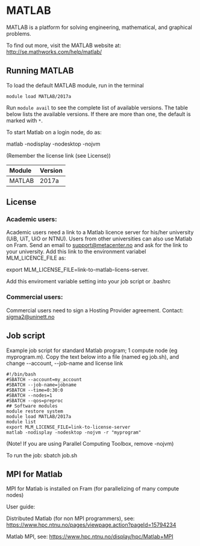 # MATLAB

MATLAB is a platform for solving engineering, mathematical, and graphical problems.

To find out more, visit the MATLAB website at: http://se.mathworks.com/help/matlab/

## Running MATLAB

To load the default MATLAB module, run in the terminal

    module load MATLAB/2017a

Run `module avail` to see the complete list of available versions. The table below lists the
available versions. If there are more than one, the default is marked with `*`.

To start Matlab on a login node, do as: 

matlab -nodisplay -nodesktop -nojvm

(Remember the license link (see License))

| Module     | Version     |
| :------------- | :------------- |
| MATLAB |2017a|

## License
### Academic users:
Academic users need a link to a Matlab licence server for his/her university (UiB, UiT, UiO or NTNU).
Users from other universities can also use Matlab on Fram.
Send an email to support@metacenter.no and ask for the link to your university.
Add this link to the environment variabel MLM_LICENCE_FILE as:

export MLM_LICENSE_FILE=link-to-matlab-licens-server.

Add this enviroment variable setting into your job script or .bashrc

### Commercial users:
Commercial users need to sign a Hosting Provider agreement. Contact: sigma2@uninett.no

## Job script
Example job script for standard Matlab program; 1 compute node (eg myprogram.m).
Copy the text below into a file (named eg job.sh), and change --account, --job-name and license link

```
#!/bin/bash
#SBATCH --account=my_account
#SBATCH --job-name=jobname
#SBATCH --time=0:30:0
#SBATCH --nodes=1
#SBATCH --qos=preproc
## Software modules
module restore system
module load MATLAB/2017a
module list
export MLM_LICENSE_FILE=link-to-license-server
matlab -nodisplay -nodesktop -nojvm -r "myprogram"

```
(Note! If you are using Parallel Computing Toolbox, remove -nojvm)

To run the job: sbatch job.sh

## MPI for Matlab
MPI for Matlab is installed on Fram (for parallelizing of many compute nodes)

User guide:

Distributed Matlab (for non MPI programmers), see: https://www.hpc.ntnu.no/pages/viewpage.action?pageId=15794234

Matlab MPI, see: https://www.hpc.ntnu.no/display/hpc/Matlab+MPI

